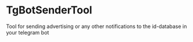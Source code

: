 # TgBotSenderTool
Tool for sending advertising or any other notifications to the id-database in your telegram bot
